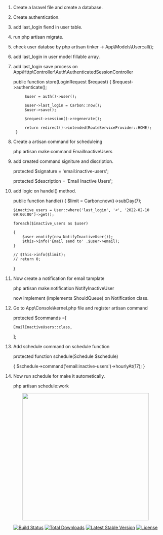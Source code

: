 1. Create a laravel file and create a database.
2. Create authentication.
3. add last_login fiend in user table.
4. run php artisan migrate.
5. check user databse by php artisan tinker -> App\Models\User::all();
6. add last_login in user model fillable array.

7. add last_login save process on App\Http\Controller\Auth\AuthenticatedSessionController 

    public function store(LoginRequest $request)
        {
            $request->authenticate();

            $user = auth()->user();

            $user->last_login = Carbon::now();
            $user->save();

            $request->session()->regenerate();

            return redirect()->intended(RouteServiceProvider::HOME);
        }

8. Create a artisan command for scheduleing 

    php artisan make:command EmailInactiveUsers 

9. add created command signiture and discription.

    protected $signature = 'email:inactive-users';

    protected $description = 'Email Inactive Users';

10. add logic on handel() method.

    public function handle()
    {
        $limit = Carbon::now()->subDay(7);

        $inactive_users = User::where('last_login', '<', '2022-02-10 09:00:00')->get();

        foreach($inactive_users as $user)
        
        {
            $user->notify(new NotifyInactiveUser());
            $this->info('Email send to' .$user->email);
        }
        
        // $this->info($limit);
        // return 0;
    }
11. Now create a notification for email tamplate

    php artisan make:notification NotifyInactiveUser

    now implement (implements ShouldQueue) on Notification class.

12. Go to App\Console\kernel.php file and register artisan command

    protected $commands =[

        EmailInactiveUsers::class,
    ];

13. Add schedule command on schedule function

    protected function schedule(Schedule $schedule)

    {
        $schedule->command('email:inactive-users')->hourlyAt(17);
    }

14. Now run schedule for make it autometically.

    php artisan schedule:work





<p align="center"><a href="https://laravel.com" target="_blank"><img src="https://raw.githubusercontent.com/laravel/art/master/logo-lockup/5%20SVG/2%20CMYK/1%20Full%20Color/laravel-logolockup-cmyk-red.svg" width="400"></a></p>

<p align="center">
<a href="https://travis-ci.org/laravel/framework"><img src="https://travis-ci.org/laravel/framework.svg" alt="Build Status"></a>
<a href="https://packagist.org/packages/laravel/framework"><img src="https://img.shields.io/packagist/dt/laravel/framework" alt="Total Downloads"></a>
<a href="https://packagist.org/packages/laravel/framework"><img src="https://img.shields.io/packagist/v/laravel/framework" alt="Latest Stable Version"></a>
<a href="https://packagist.org/packages/laravel/framework"><img src="https://img.shields.io/packagist/l/laravel/framework" alt="License"></a>
</p>
